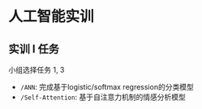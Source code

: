 # 人工智能实训

## 实训 I 任务

小组选择任务 1, 3

- `/ANN`: 完成基于logistic/softmax regression的分类模型
- `/Self-Attention`: 基于自注意力机制的情感分析模型
